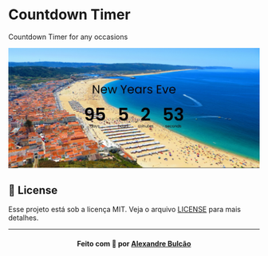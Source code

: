 # Countdown Timer
Countdown Timer for any occasions

<img alt="Logo" title="#logo" width="1200px" src="https://github.com/ambulcao/countdowntime/blob/master/imgproject.jpg">

## :memo: License

Esse projeto está sob a licença MIT. Veja o arquivo [LICENSE](LICENSE.md) para mais detalhes.

---

<h4 align="center">
    Feito com 💜 por <a href="https://www.linkedin.com/in/ambulcao" target="_blank">Alexandre Bulcão</a>
</h4>
